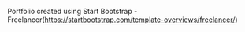 Portfolio created using Start Bootstrap - Freelancer(https://startbootstrap.com/template-overviews/freelancer/)
